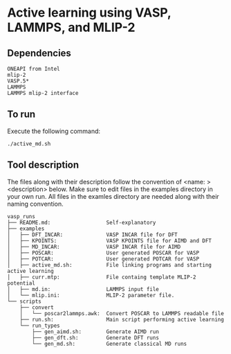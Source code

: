 # Active learning using VASP, LAMMPS, and MLIP-2

## Dependencies

```
ONEAPI from Intel
mlip-2
VASP.5*
LAMMPS
LAMMPS mlip-2 interface
``` 
## To run
Execute the following command:

```
./active_md.sh
```

## Tool description
The files along with their description follow the convention of \<name: \> \<description\> below. Make sure to edit files in the examples directory in your own run. All files in the examles directory are needed along with their naming convention.

```
vasp_runs
├── README.md:                  Self-explanatory
├── examples
│   ├── DFT_INCAR:              VASP INCAR file for DFT
│   ├── KPOINTS:                VASP KPOINTS file for AIMD and DFT
│   ├── MD_INCAR:               VASP INCAR file for AIMD
│   ├── POSCAR:                 User generated POSCAR for VASP
│   ├── POTCAR:                 User generated POTCAR for VASP
│   ├── active_md.sh:           File linking programs and starting active learning
│   ├── curr.mtp:               File containg template MLIP-2 potential
│   ├── md.in:                  LAMMPS input file
│   └── mlip.ini:               MLIP-2 parameter file.
└── scripts
    ├── convert
    │   └── poscar2lammps.awk:  Convert POSCAR to LAMMPS readable file
    ├── run.sh:                 Main script performing active learning
    └── run_types
        ├── gen_aimd.sh:        Generate AIMD run
        ├── gen_dft.sh:         Generate DFT runs
        └── gen_md.sh:          Generate classical MD runs
```
